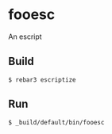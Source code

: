 fooesc
=====

An escript

Build
-----

    $ rebar3 escriptize

Run
---

    $ _build/default/bin/fooesc
